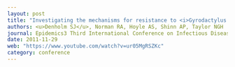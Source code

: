 ```yaml
---
layout: post
title: "Investigating the mechanisms for resistance to <i>Gyrodactylus salaris</i> (Monogenea) infections in Atlantic salmon (<i>Salmo salar</i>)(poster)"
authors: <u>Denholm SJ</u>, Norman RA, Hoyle AS, Shinn AP, Taylor NGH
journal: Epidemics3 Third International Conference on Infectious Disease Dynamics. 29th Nov - 2nd Dec 2011, Boston MA, USA
date: 2011-11-29
web: "https://www.youtube.com/watch?v=ur05MgRSZKc"
category: conference
---
```

